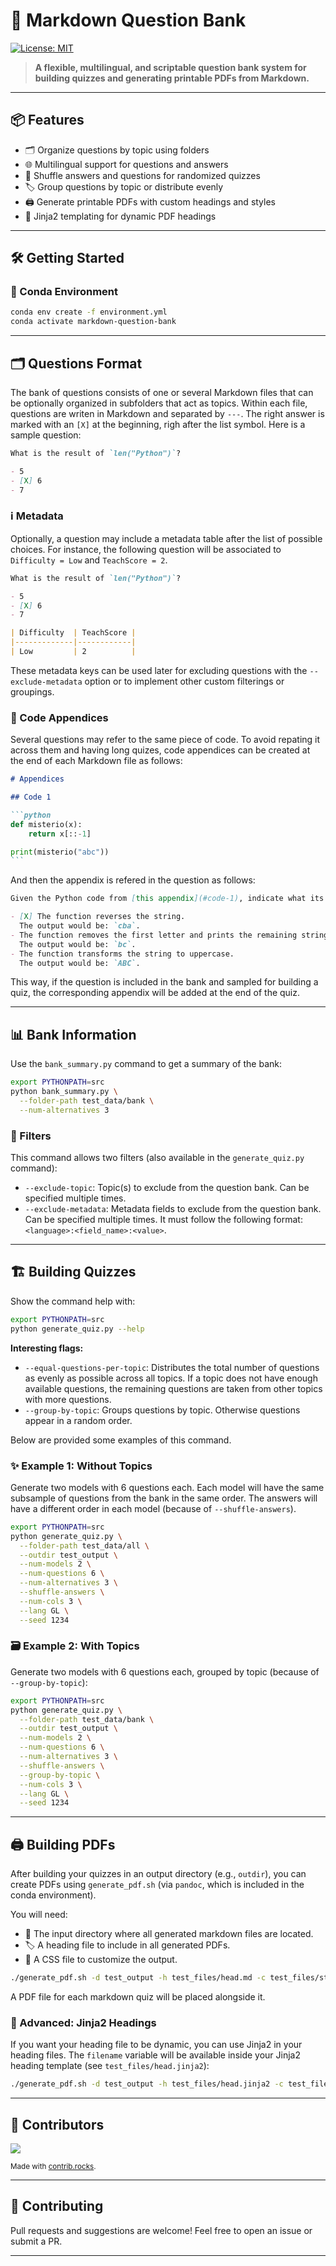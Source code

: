 # 📝 Markdown Question Bank

[![License: MIT](https://img.shields.io/badge/License-MIT-yellow.svg)](https://opensource.org/licenses/MIT)

> **A flexible, multilingual, and scriptable question bank system for building quizzes and generating printable PDFs from Markdown.**

---

## 📦 Features

- 🗂️ Organize questions by topic using folders
- 🌐 Multilingual support for questions and answers
- 🔀 Shuffle answers and questions for randomized quizzes
- 🏷️ Group questions by topic or distribute evenly
- 🖨️ Generate printable PDFs with custom headings and styles
- 🧩 Jinja2 templating for dynamic PDF headings

---

## 🛠️ Getting Started

### 🐍 Conda Environment

```sh
conda env create -f environment.yml
conda activate markdown-question-bank
```

---

## 🗂️ Questions Format

The bank of questions consists of one or several Markdown files that can be optionally organized in subfolders that act as topics. Within each file, questions are writen in Markdown and separated by `---`. The right answer is marked with an `[X]` at the beginning, righ after the list symbol. Here is a sample question:

```markdown
What is the result of `len("Python")`?

- 5
- [X] 6
- 7
```

### ℹ️ Metadata

Optionally, a question may include a metadata table after the list of possible choices. For instance, the following question will be associated to `Difficulty = Low` and `TeachScore = 2`.
```markdown
What is the result of `len("Python")`?

- 5
- [X] 6
- 7

| Difficulty  | TeachScore |
|-------------|------------|
| Low         | 2          |
```
These metadata keys can be used later for excluding questions with the `--exclude-metadata` option or to implement other custom filterings or groupings.

### 📄 Code Appendices

Several questions may refer to the same piece of code. To avoid repating it across them and having long quizes, code appendices can be created at the end of each Markdown file as follows:

````markdown
# Appendices

## Code 1

```python
def misterio(x):
    return x[::-1]

print(misterio("abc"))
```
````

And then the appendix is refered in the question as follows:
```markdown
Given the Python code from [this appendix](#code-1), indicate what its behavior and console output would be:

- [X] The function reverses the string.
  The output would be: `cba`.
- The function removes the first letter and prints the remaining string.
  The output would be: `bc`.
- The function transforms the string to uppercase.
  The output would be: `ABC`.
```

This way, if the question is included in the bank and sampled for building a quiz, the corresponding appendix will be added at the end of the quiz.

---

## 📊 Bank Information

Use the `bank_summary.py` command to get a summary of the bank:

```sh
export PYTHONPATH=src
python bank_summary.py \
  --folder-path test_data/bank \
  --num-alternatives 3
```

### 🧲 Filters

This command allows two filters (also available in the `generate_quiz.py` command):

- `--exclude-topic`: Topic(s) to exclude from the question bank. Can be specified multiple times.
- `--exclude-metadata`: Metadata fields to exclude from the question bank. Can be specified multiple times. It must follow the following format: `<language>:<field_name>:<value>`.

---

## 🏗️ Building Quizzes

Show the command help with: 

```sh
export PYTHONPATH=src
python generate_quiz.py --help
```

**Interesting flags:**
- `--equal-questions-per-topic`: Distributes the total number of questions as evenly as possible across all topics. If a topic does not have enough available questions, the remaining questions are taken from other topics with more questions.
- `--group-by-topic`: Groups questions by topic. Otherwise questions appear in a random order.

Below are provided some examples of this command.

### ✨ Example 1: Without Topics

Generate two models with 6 questions each. Each model will have the same subsample of questions from the bank in the same order. The answers will have a different order in each model (because of `--shuffle-answers`).

```sh
export PYTHONPATH=src
python generate_quiz.py \
  --folder-path test_data/all \
  --outdir test_output \
  --num-models 2 \
  --num-questions 6 \
  --num-alternatives 3 \
  --shuffle-answers \
  --num-cols 3 \
  --lang GL \
  --seed 1234
```

### 🗃️ Example 2: With Topics

Generate two models with 6 questions each, grouped by topic (because of `--group-by-topic`):

```sh
export PYTHONPATH=src
python generate_quiz.py \
  --folder-path test_data/bank \
  --outdir test_output \
  --num-models 2 \
  --num-questions 6 \
  --num-alternatives 3 \
  --shuffle-answers \
  --group-by-topic \
  --num-cols 3 \
  --lang GL \
  --seed 1234
```

---

## 🖨️ Building PDFs

After building your quizzes in an output directory (e.g., `outdir`), you can create PDFs using `generate_pdf.sh` (via `pandoc`, which is included in the conda environment). 

You will need:
- 📁 The input directory where all generated markdown files are located.
- 🏷️ A heading file to include in all generated PDFs.
- 🎨 A CSS file to customize the output.

```sh
./generate_pdf.sh -d test_output -h test_files/head.md -c test_files/style.css
```

A PDF file for each markdown quiz will be placed alongside it.

### 🧪 Advanced: Jinja2 Headings

If you want your heading file to be dynamic, you can use Jinja2 in your heading files. The `filename` variable will be available inside your Jinja2 heading template (see `test_files/head.jinja2`):

```sh
./generate_pdf.sh -d test_output -h test_files/head.jinja2 -c test_files/style.css
```

---

## 👥 Contributors

<a href="https://github.com/hlfernandez/markdown-question-bank/">
  <img src="https://contrib.rocks/image?repo=hlfernandez/markdown-question-bank"/>
</a>

<sup>Made with [contrib.rocks](https://contrib.rocks).</sup>

---

## 🤝 Contributing

Pull requests and suggestions are welcome! Feel free to open an issue or submit a PR.

---
